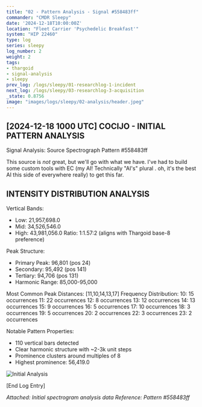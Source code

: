 ```yaml
---
title: "02 - Pattern Analysis - Signal #558483ff"
commander: "CMDR Sleepy"
date: '2024-12-18T10:00:00Z'
location: "Fleet Carrier 'Psychedelic Breakfast'"
system: "HIP 22460"
type: log
series: sleepy
log_number: 2
weight: 2
tags:
- thargoid
- signal-analysis
- sleepy
prev_log: /logs/sleepy/01-researchlog-1-incident
next_log: /logs/sleepy/03-researchlog-3-acquisition
_state: 0.8756
image: "images/logs/sleepy/02-analysis/header.jpeg"
---
```


[2024-12-18 1000 UTC]
COCIJO - INITIAL PATTERN ANALYSIS
--------------------------------
Signal Analysis: Source Spectrograph Pattern #558483ff

This source is *not* great, but we'll go with what we have. I've had to build some custom tools with EC (my AI! Technically "AI's" plural . oh, it's the best AI this side of everywhere really) to get this far.

INTENSITY DISTRIBUTION ANALYSIS
------------------------------
Vertical Bands:
- Low:  21,957,698.0
- Mid:  34,526,546.0
- High: 43,981,056.0
Ratio: 1:1.57:2 (aligns with Thargoid base-8 preference)

Peak Structure:
- Primary Peak:   96,801 (pos 24)
- Secondary:      95,492 (pos 141)
- Tertiary:      94,706 (pos 131)
- Harmonic Range: 85,000-95,000

Most Common Peak Distances:
[11,10,14,13,17]
Frequency Distribution:
10: 15 occurrences
11: 22 occurrences
12: 8  occurrences
13: 12 occurrences
14: 13 occurrences
15: 9  occurrences
16: 5  occurrences
17: 10 occurrences
18: 3  occurrences
19: 5  occurrences
20: 2  occurrences
22: 3  occurrences
23: 2  occurrences

Notable Pattern Properties:
- 110 vertical bars detected
- Clear harmonic structure with ~2-3k unit steps
- Prominence clusters around multiples of 8
- Highest prominence: 56,419.0

![Initial Analysis](../data/images/spectrograms/initial_analysis.png)

[End Log Entry]

*Attached: Initial spectrogram analysis data*
*Reference: Pattern #558483ff*
